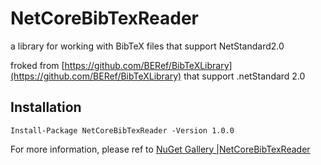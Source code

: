 # NetCoreBibTexReader
a library for working with BibTeX files that support NetStandard2.0


froked from [https://github.com/BERef/BibTeXLibrary](https://github.com/BERef/BibTeXLibrary) that support .netStandard 2.0

## Installation

```
Install-Package NetCoreBibTexReader -Version 1.0.0
```
For more information, please ref to [NuGet Gallery |NetCoreBibTexReader](https://www.nuget.org/packages/NetCoreBibTexReader/)
